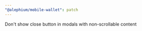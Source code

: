 ```yaml
---
"@alephium/mobile-wallet": patch
---
```


Don't show close button in modals with non-scrollable content
